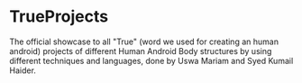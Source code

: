 # TrueProjects
The official showcase to all "True" (word we used for creating an human android) projects of different Human Android Body structures by using different techniques and languages, done by Uswa Mariam and Syed Kumail Haider.

